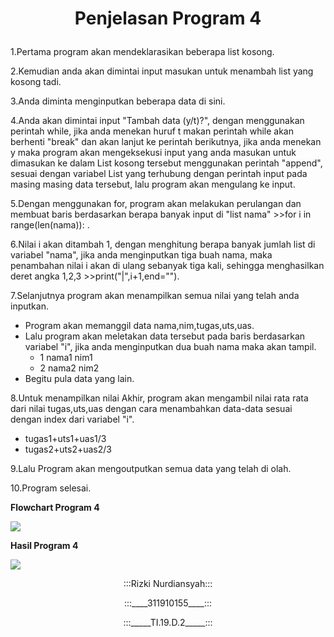 # <p align="center">Penjelasan Program 4</p>

1.Pertama program akan mendeklarasikan beberapa list kosong.

2.Kemudian anda akan dimintai input masukan untuk menambah list yang kosong tadi.

3.Anda diminta menginputkan beberapa data di sini.

4.Anda akan dimintai input "Tambah data (y/t)?", dengan menggunakan perintah while, jika anda menekan huruf t makan perintah while akan berhenti "break" dan akan lanjut ke perintah berikutnya, jika anda menekan y maka program akan mengeksekusi input yang anda masukan untuk dimasukan ke dalam List kosong tersebut menggunakan perintah "append", sesuai dengan variabel List yang terhubung dengan perintah input pada masing masing data tersebut, lalu program akan mengulang ke input.

5.Dengan menggunakan for, program akan melakukan perulangan dan membuat baris berdasarkan berapa banyak input di "list nama" >>for i in range(len(nama)): .

6.Nilai i akan ditambah 1, dengan menghitung berapa banyak jumlah list di variabel "nama", jika anda menginputkan tiga buah nama, maka penambahan nilai i akan di ulang sebanyak tiga kali, sehingga menghasilkan deret angka 1,2,3 >>print("|",i+1,end="").

7.Selanjutnya program akan menampilkan semua nilai yang telah anda inputkan.

* Program akan memanggil data nama,nim,tugas,uts,uas.
* Lalu program akan meletakan data tersebut pada baris berdasarkan variabel "i", jika anda menginputkan dua buah nama maka akan tampil.
     * 1 nama1 nim1
     * 2 nama2 nim2
* Begitu pula data yang lain.

8.Untuk menampilkan nilai Akhir, program akan mengambil nilai rata rata dari nilai tugas,uts,uas dengan cara menambahkan data-data sesuai dengan index dari variabel "i".

* tugas1+uts1+uas1/3
* tugas2+uts2+uas2/3

9.Lalu Program akan mengoutputkan semua data yang telah di olah.

10.Program selesai.

<strong>Flowchart Program 4</strong>

![](Flowchart-4.jpg)

<strong>Hasil Program 4</strong>

![](Screenshot-4.jpg)

<p align="center">:::Rizki Nurdiansyah:::</br></p>
<p align="center">:::____311910155____:::</br></p>
<p align="center">:::_____TI.19.D.2_____:::</br></p>